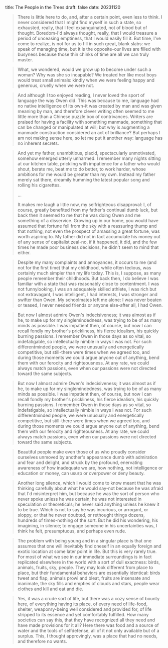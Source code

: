 
title: The People in the Trees
draft: false
date: 20231120


>There is little here to do, and, after a certain point, even less to think. I never considered that I might find myself in such a state, so exhausted, really, that I feel exsanguinated, not of blood but of thought. Boredom-I'd always thought, really, that I would treasure a period of unceasing emptiness, that I would easily fill it. But time, I've come to realize, is not for us to fill in such great, blank slabs: we speak of managing time, but it is the opposite-our lives are filled with busyness because those thin chinks of time are all we can truly master.

>What, we wondered, would we grow up to become under such a woman? Why was she so incapable? We treated her like most boys would treat small animals: kindly when we were feeling happy and generous, cruelly when we were not.

>And although I too enjoyed reading, I never loved the sport of language the way Owen did. This was because to me, language had no native intelligence of its own-it was created by man and was given meaning by man, and therefore clever writing often seemed to me little more than a Chinese puzzle box of contrivances. Writers are praised for having a facility with something manmade, something that can be changed or manipulated at will; but why is augmenting a manmade construction considered an act of brilliance? But perhaps I am not making sense here, so let me put it another way: language has no inherent secrets.

>And yet my father, unambitious, placid, spectacularly unmotivated, somehow emerged utterly unharmed. I remember many nights sitting at our kitchen table, prickling with impatience for a father who would shout, berate me, beat me to do better, to work harder, whose ambitions for me would be greater than my own. Instead my father merely sat there, dreamily humming the latest popular song and rolling his cigarettes.
>
>...
>
>It makes me laugh a little now, my selfrighteous disapproval: I, of course, greatly benefited from my father's continual dumb luck, but back then it seemed to me that he was doing Owen and me something of a disservice. Growing up in our home, you would have assumed that fortune fell from the sky with a reassuring thump and that nothing, not even the prospect of amassing a great fortune, was worth aspiring to. My father did not in fact accumulate his money out of any sense of capitalist zeal-no, if it happened, it did, and the few times he made poor business decisions, he didn't seem to mind that either.

>Despite my many complaints and annoyances, it occurs to me (and not for the first time) that my childhood, while often tedious, was certainly much simpler than my life today. This is, I suppose, as many people remember their childhoods. But back then, I do believe I was familiar with a state that was reasonably close to contentment. I was not funnylooking, I was an adequately skilled athlete, I was rich but not extravagant, I was intelligent, I had interests, I was stronger and swifter than Owen. My schoolmates left me alone: I was never beaten or teased, I never needed friends or anyone else-after all, I had Owen.

>But now I almost admire Owen's indecisiveness; it was almost as if he, to make up for my singlemindedness, was trying to be of as many minds as possible. I was impatient then, of course, but now I can recall fondly my brother's prickliness, his fierce idealism, his quickly burning passions. I remember Owen in those days as so vital, so indefatigable, so intellectually nimble in ways I was not. For such differentminded people, we were unusually and energetically competitive, but still-there were times when we agreed too, and during those moments we could argue anyone out of anything, bend them with our ferocity and righteousness. At any rate, we could always match passions, even when our passions were not directed toward the same subjects.

>But now I almost admire Owen's indecisiveness; it was almost as if he, to make up for my singlemindedness, was trying to be of as many minds as possible. I was impatient then, of course, but now I can recall fondly my brother's prickliness, his fierce idealism, his quickly burning passions. I remember Owen in those days as so vital, so indefatigable, so intellectually nimble in ways I was not. For such differentminded people, we were unusually and energetically competitive, but still-there were times when we agreed too, and during those moments we could argue anyone out of anything, bend them with our ferocity and righteousness. At any rate, we could always match passions, even when our passions were not directed toward the same subjects.

>Beautiful people make even those of us who proudly consider ourselves unmoved by another's appearance dumb with admiration and fear and delight, and struck by the profound, enervating awareness of how inadequate we are, how nothing, not intelligence or education or money, can usurp or overpower or deny beauty.

>Another long silence, which I would come to know meant that he was thinking carefully about what he would say-not because he was afraid that I'd misinterpret him, but because he was the sort of person who never spoke unless he was certain; he was not interested in speculation or theoreticals; he never said anything unless he knew it to be true. Which is not to say he was incurious, or arrogant, or sloppy, or that he never doubted, or rethought things dozens, hundreds of times-nothing of the sort. But he did his wondering, his imagining, in silence; to engage someone in his uncertainties was, I think he felt, presumptuous, and perhaps even rude.

>The problem with being young and in a singular place is that one assumes that one will inevitably find oneself in an equally foreign and exotic location at some later point in life. But this is very rarely true. For most of what we see in our immediate surroundings is in fact replicated elsewhere in the world with a sort of dull exactness: birds, animals, fruits, sky, people. They may look different from place to place, but their fundamental behaviors are essentially identical: birds tweet and flap, animals prowl and bleat, fruits are insensate and inanimate, the sky fills and empties of clouds and stars, people wear clothes and kill and eat and die.

>Yes, it was a crude sort of life, but there was a cozy sense of bounty here, of everything having its place, of every need of life-food, shelter, weaponry-being well considered and provided for, of life stripped to its essence and yet comfortably fulfilled. How many societies can say this, that they have recognized all they need and have made provisions for it all? Here there was food and a source of water and the tools of selfdefense, all of it not only available but of a surplus. This, I thought approvingly, was a place that had no needs, and therefore no wants.